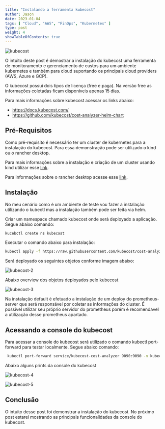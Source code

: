 ```yaml
---
title: "Instalando a ferramenta kubecost"
author: Jason
date: 2023-01-04
tags: [ "Cloud", "AWS", "FinOps", "Kubernetes" ]
type: post
weight: 4
showTableOfContents: true
---
```


![kubecost](https://jjasonhenrique.github.io/blog/images/kubecost.jpg)

O intuito deste post é demostrar a instalação do kubecost uma ferramenta
de monitoramento e gerenciamento de custos para um ambiente kubernetes e
também para cloud suportando os principais cloud providers (AWS, Azure e
GCP).

O kubecost possui dois tipos de licença (free e paga). Na versão free as
informações coletadas ficam disponíveis apenas 15 dias.

Para mais informações sobre kubecost acessar os links abaixo:

- https://docs.kubecost.com/
- https://github.com/kubecost/cost-analyzer-helm-chart

## Pré-Requisitos 

Como pré-requisito é necessário ter um cluster de kubernetes para a
instalação do kubecost. Para essa demonstração pode ser utilizado o kind
ou o rancher desktop.

Para mais informações sobre a instalação e criação de um cluster usando
kind utilizar
esse [link](https://kind.sigs.k8s.io/).

Para informações sobre o rancher desktop acesse
esse [link](https://rancherdesktop.io/).

## Instalação 

No meu cenário como é um ambiente de teste vou fazer a instalação
utilizando o kubectl mas a instalação também pode ser feita via helm.

Criar um namespace chamado kubecost onde será deployado a aplicação.
Segue abaixo comando:

``` bash
kucebctl create ns kubecost
```

Executar o comando abaixo para instalação:

``` bash
kubectl apply -f https://raw.githubusercontent.com/kubecost/cost-analyzer-helm-chart/master/kubecost.yaml -n kubecost
```

Será deployado os seguintes objetos conforme imagem abaixo:

![kubecost-2](https://jjasonhenrique.github.io/blog/images/kubecost-2.jpg)

Abaixo overview dos objetos deployados pelo kubecost

![kubecost-3](https://jjasonhenrique.github.io/blog/images/kubecost-3.jpg)

Na instalação default é efetuado a instalação de um deploy do
prometheus-server que será responsável por coletar as informações do
cluster. É possivel utilizar seu próprio servidor do prometheus porém é
recomendavel a utilização desse prometheus apartado.

## Acessando a console do kubecost 

Para acessar a console do kubecost será utilizado o comando kubectl
port-forward para testar localmente. Segue abaixo comando:

``` bash
 kubectl port-forward service/kubecost-cost-analyzer 9090:9090 -n kubecost
```

Abaixo alguns prints da console do kubecost

![kubecost-4](https://jjasonhenrique.github.io/blog/images/kubecost-4.jpg)

![kubecost-5](https://jjasonhenrique.github.io/blog/images/kubecost-5.jpg)

## Conclusão 

O intuito desse post foi demonstrar a instalação do kubecost. No próximo
post estarei mostrando as principais funcionalidades da console do
kubecost.